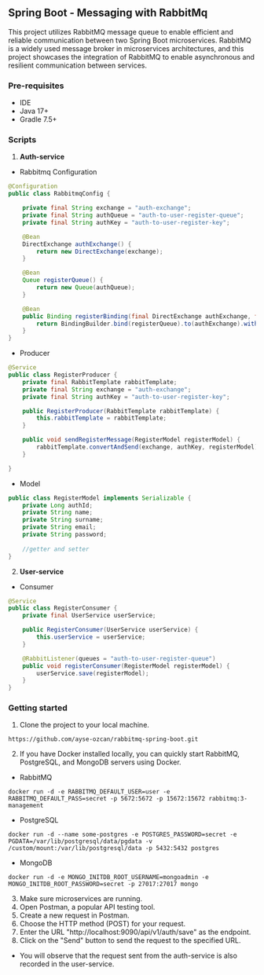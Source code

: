 ## Spring Boot - Messaging with RabbitMq
This project utilizes RabbitMQ message queue to enable efficient and reliable communication between two Spring Boot microservices. RabbitMQ is a widely used message broker in microservices architectures, and this project showcases the integration of RabbitMQ to enable asynchronous and resilient communication between services.

### Pre-requisites
 - IDE
 - Java 17+
 - Gradle 7.5+
### Scripts
1. **Auth-service**
- Rabbitmq Configuration
```java
@Configuration
public class RabbitmqConfig {

    private final String exchange = "auth-exchange";
    private final String authQueue = "auth-to-user-register-queue";
    private final String authKey = "auth-to-user-register-key";

    @Bean
    DirectExchange authExchange() {
        return new DirectExchange(exchange);
    }

    @Bean
    Queue registerQueue() {
        return new Queue(authQueue);
    }

    @Bean
    public Binding registerBinding(final DirectExchange authExchange, final Queue registerQueue) {
        return BindingBuilder.bind(registerQueue).to(authExchange).with(authKey);
    }
}
```
- Producer
```java
@Service
public class RegisterProducer {
    private final RabbitTemplate rabbitTemplate;
    private final String exchange = "auth-exchange";
    private final String authKey = "auth-to-user-register-key";

    public RegisterProducer(RabbitTemplate rabbitTemplate) {
        this.rabbitTemplate = rabbitTemplate;
    }

    public void sendRegisterMessage(RegisterModel registerModel) {
        rabbitTemplate.convertAndSend(exchange, authKey, registerModel);
    }

}
```
- Model
```java
public class RegisterModel implements Serializable {
    private Long authId;
    private String name;
    private String surname;
    private String email;
    private String password;
    
    //getter and setter
}
```
2. **User-service**
- Consumer
```java
@Service
public class RegisterConsumer {
    private final UserService userService;

    public RegisterConsumer(UserService userService) {
        this.userService = userService;
    }

    @RabbitListener(queues = "auth-to-user-register-queue")
    public void registerConsumer(RegisterModel registerModel) {
        userService.save(registerModel);
    }
}
```
### Getting started
1. Clone the project to your local machine.
```
https://github.com/ayse-ozcan/rabbitmq-spring-boot.git
```
2. If you have Docker installed locally, you can quickly start RabbitMQ, PostgreSQL, and MongoDB servers using Docker.
- RabbitMQ
```
docker run -d -e RABBITMQ_DEFAULT_USER=user -e RABBITMQ_DEFAULT_PASS=secret -p 5672:5672 -p 15672:15672 rabbitmq:3-management
```
- PostgreSQL
```
docker run -d --name some-postgres -e POSTGRES_PASSWORD=secret -e PGDATA=/var/lib/postgresql/data/pgdata -v /custom/mount:/var/lib/postgresql/data -p 5432:5432 postgres
```
- MongoDB
```
docker run -d -e MONGO_INITDB_ROOT_USERNAME=mongoadmin -e MONGO_INITDB_ROOT_PASSWORD=secret -p 27017:27017 mongo
```
3. Make sure microservices are running.
4. Open Postman, a popular API testing tool.
5. Create a new request in Postman.
6. Choose the HTTP method (POST) for your request.
7. Enter the URL "http://localhost:9090/api/v1/auth/save" as the endpoint.
8. Click on the "Send" button to send the request to the specified URL.
- You will observe that the request sent from the auth-service is also recorded in the user-service.

